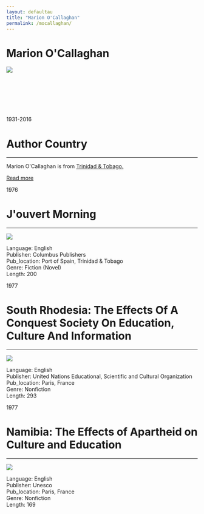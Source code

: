 ```yaml
---
layout: defaultau
title: "Marion O'Callaghan"
permalink: /mocallaghan/
---
```

<!-- partial:index.partial.html -->
<div class="content">
     <h1>Marion O'Callaghan</h1>
    <div class="quote">
        <div><img src="https://upload.wikimedia.org/wikipedia/commons/thumb/a/a0/Marion_Patrick_Jones_2016_%28cropped%29.jpg/330px-Marion_Patrick_Jones_2016_%28cropped%29.jpg" class="logo"></div>
    </div>
    <div class="timeline">
        <div style="padding-bottom:100px;"></div>
        <div class="block">
             <div class="date right"><p class="right">1931-2016</p></div>
            <div class="dot"></div>
            <div class="left first">
            <div class="author_country">
                <h1>Author Country</h1><hr>
          <div class="aclocation">  <p>Marion O'Callaghan is from <a href="{{ site.baseurl }}/3">Trinidad & Tobago.</a></p></div>
              <div class="acreadmore">  <a href="https://en.wikipedia.org/wiki/Marion_Patrick_Jones" target="_blank">Read more</a></div>
            </div>
            </div>
        <div class="block">
            <div class="date left"><p class="left">1976</p></div>
            <div class="dot"></div>
            <div class="right hide">
                <h1>J'ouvert Morning</h1><hr>
                <p><img src="https://d3525k1ryd2155.cloudfront.net/h/668/598/280598668.0.m.jpg"></p>
                <p>
                Language: English<br/>
                Publisher: Columbus Publishers<br/>
                Pub_location: Port of Spain, Trinidad & Tobago<br/>
                Genre: Fiction (Novel)<br/>
                Length: 200<br/>                   </p>
            </div>
        </div>
       <div class="block">
            <div class="date right"><p class="right">1977</p></div>
            <div class="dot"></div>
            <div class="left hide">
                <h1>South Rhodesia: The Effects Of A Conquest Society On Education, Culture And Information</h1><hr>
                <p><img src="https://m.media-amazon.com/images/I/41MPvqKFozL.SR160,240_BG243,243,243.jpg"></p>
                <p>
                Language: English<br/>
                Publisher: United Nations Educational, Scientific and Cultural Organization<br/>
                Pub_location: Paris, France<br/>
                Genre: Nonfiction<br/>
                Length: 293<br/>                   </p>
            </div>
        </div>
       <div class="block">
            <div class="date left"><p class="left">1977</p></div>
            <div class="dot"></div>
            <div class="right hide">
                <h1>Namibia: The Effects of Apartheid on Culture and Education</h1><hr>
                <p><img src="https://unesdoc.unesco.org/in/rest/Thumb/image?id=p%3A%3Ausmarcdef_0000028849&isbn=9789231014765&author=O%27Callaghan%2C+Marion&title=Namibia%3A+the+effects+of+apartheid+on+culture+and+education&year=1977&publisher=UNESCO&TypeOfDocument=UnescoPhysicalDocument&mat=BKS&ct=true&size=256&isPhysical=1&siteId=mainSite"></p>
                <p>
                Language: English<br/>
                Publisher: Unesco<br/>
                Pub_location: Paris, France<br/>
                Genre: Nonfiction<br/>
                Length: 169<br/>                   </p>
            </div>
        </div>
  <!-- partial -->
<script src='https://cdnjs.cloudflare.com/ajax/libs/jquery/3.1.1/jquery.min.js'></script><script  src="{{ site.baseurl }}/assets/js/authorscript.js"></script>